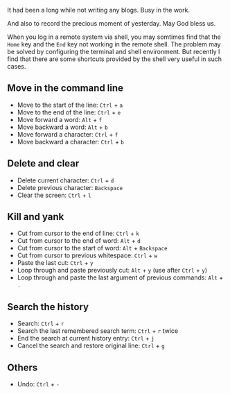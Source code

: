 It had been a long while not writing any blogs. Busy in the work.

And also to record the precious moment of yesterday. May God bless us.

When you log in a remote system via shell, you may somtimes find that the `Home` key and the `End` key 
not working in the remote shell. The problem may be solved by configuring the terminal and shell 
environment. But recently I find that there are some shortcuts provided by the shell very useful in 
such cases.

## Move in the command line

- Move to the start of the line: `Ctrl` + `a`
- Move to the end of the line: `Ctrl` + `e`
- Move forward a word: `Alt` + `f`
- Move backward a word: `Alt` + `b`
- Move forward a character: `Ctrl` + `f`
- Move backward a character: `Ctrl` + `b`

## Delete and clear

- Delete current character: `Ctrl` + `d`
- Delete previous character: `Backspace`
- Clear the screen: `Ctrl` + `l`

## Kill and yank

- Cut from cursor to the end of line: `Ctrl` + `k`
- Cut from cursor to the end of word: `Alt` + `d`
- Cut from cursor to the start of word: `Alt` + `Backspace`
- Cut from cursor to previous whitespace: `Ctrl` + `w`
- Paste the last cut: `Ctrl` + `y`
- Loop through and paste previously cut: `Alt` + `y` (use after `Ctrl` + `y`)
- Loop through and paste the last argument of previous commands: `Alt` + `.`

## Search the history

- Search: `Ctrl` + `r`
- Search the last remembered search term: `Ctrl` + `r` twice
- End the search at current history entry: `Ctrl` + `j`
- Cancel the search and restore original line: `Ctrl` + `g`

## Others

- Undo: `Ctrl` + `-`
